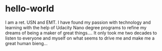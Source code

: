 # hello-world
I am a 
ret. USN and EMT. I have found my passion with technology and learning with the help of Udacity Nano degree programs to refine my dreams of being a maker of great things.... It only took me two decades to listen to everyone and myself on what seems to drive me and make me a great human bieng...
